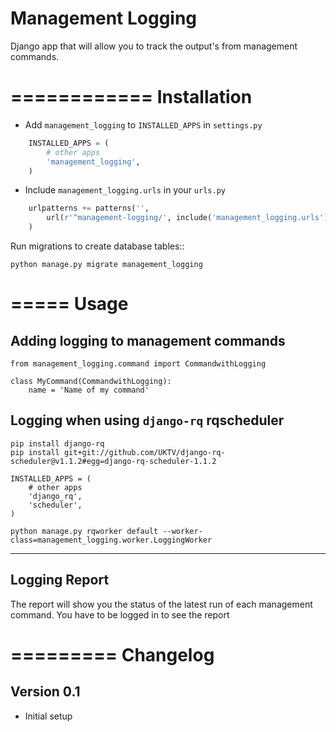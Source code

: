 Management Logging
==========

Django app that will allow you to track the output's from management commands.

============
Installation
============

* Add ``management_logging`` to ``INSTALLED_APPS`` in ``settings.py``

```python
    INSTALLED_APPS = (
        # other apps
        'management_logging',
    )
```

* Include ``management_logging.urls`` in your ``urls.py``

```python
    urlpatterns += patterns('',
        url(r'^management-logging/', include('management_logging.urls')),
    )
```

Run migrations to create database tables::

    python manage.py migrate management_logging

=====
Usage
=====

Adding logging to management commands
-------------------------------------

    from management_logging.command import CommandwithLogging

    class MyCommand(CommandwithLogging):
        name = 'Name of my command'

Logging when using ``django-rq`` rqscheduler
--------------------------------------------

    pip install django-rq
    pip install git+git://github.com/UKTV/django-rq-scheduler@v1.1.2#egg=django-rq-scheduler-1.1.2

    INSTALLED_APPS = (
        # other apps
        'django_rq',
        'scheduler',
    )

    python manage.py rqworker default --worker-class=management_logging.worker.LoggingWorker

--------------
Logging Report
--------------

The report will show you the status of the latest run of each management command. You have to be logged in to see the report

=========
Changelog
=========

Version 0.1
-------------

* Initial setup
